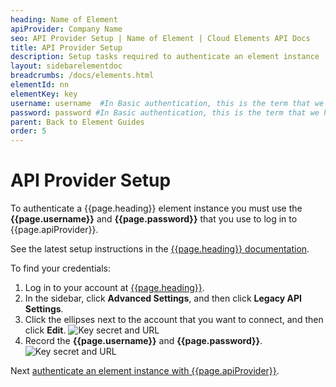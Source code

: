 ```yaml
---
heading: Name of Element
apiProvider: Company Name
seo: API Provider Setup | Name of Element | Cloud Elements API Docs
title: API Provider Setup
description: Setup tasks required to authenticate an element instance
layout: sidebarelementdoc
breadcrumbs: /docs/elements.html
elementId: nn
elementKey: key
username: username  #In Basic authentication, this is the term that we have mapped to our "username" parameter
password: password #In Basic authentication, this is the term that we have mapped to our "password" parameter
parent: Back to Element Guides
order: 5
---
```


# API Provider Setup

To authenticate a {{page.heading}} element instance you must use the **{{page.username}}** and **{{page.password}}** that you use to log in to {{page.apiProvider}}.

See the latest setup instructions in the [{{page.heading}} documentation](https://support.bigcommerce.com/articles/Public/Legacy-API-Accounts#creating).

To find your credentials:

1. Log in to your account at [{{page.heading}}](https://apiprovider.com).
2. In the sidebar, click **Advanced Settings**, and then click **Legacy API Settings**.
2. Click the ellipses next to the account that you want to connect, and then click **Edit**.
![Key secret and URL](img/accounts.png)
3. Record the **{{page.username}}** and **{{page.password}}**.
![Key secret and URL](img/bigcommerce-creds.png)

Next [authenticate an element instance with {{page.apiProvider}}](authenticate.html).

